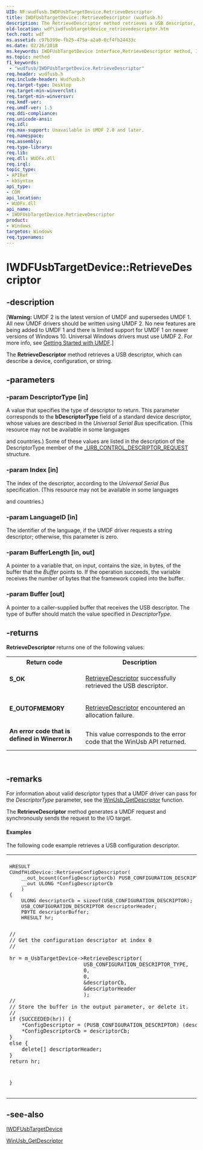 ```yaml
---
UID: NF:wudfusb.IWDFUsbTargetDevice.RetrieveDescriptor
title: IWDFUsbTargetDevice::RetrieveDescriptor (wudfusb.h)
description: The RetrieveDescriptor method retrieves a USB descriptor, which can describe a device, configuration, or string.
old-location: wdf\iwdfusbtargetdevice_retrievedescriptor.htm
tech.root: wdf
ms.assetid: c97b399e-fb25-475a-a2a0-0cf4fb24433c
ms.date: 02/26/2018
ms.keywords: IWDFUsbTargetDevice interface,RetrieveDescriptor method, IWDFUsbTargetDevice.RetrieveDescriptor, IWDFUsbTargetDevice::RetrieveDescriptor, RetrieveDescriptor, RetrieveDescriptor method, RetrieveDescriptor method,IWDFUsbTargetDevice interface, UMDFUSBref_8b9eb5fc-8bd6-4eee-9f54-f1e4d37e5b9e.xml, umdf.iwdfusbtargetdevice_retrievedescriptor, wdf.iwdfusbtargetdevice_retrievedescriptor, wudfusb/IWDFUsbTargetDevice::RetrieveDescriptor
ms.topic: method
f1_keywords:
 - "wudfusb/IWDFUsbTargetDevice.RetrieveDescriptor"
req.header: wudfusb.h
req.include-header: Wudfusb.h
req.target-type: Desktop
req.target-min-winverclnt: 
req.target-min-winversvr: 
req.kmdf-ver: 
req.umdf-ver: 1.5
req.ddi-compliance: 
req.unicode-ansi: 
req.idl: 
req.max-support: Unavailable in UMDF 2.0 and later.
req.namespace: 
req.assembly: 
req.type-library: 
req.lib: 
req.dll: WUDFx.dll
req.irql: 
topic_type:
- APIRef
- kbSyntax
api_type:
- COM
api_location:
- WUDFx.dll
api_name:
- IWDFUsbTargetDevice.RetrieveDescriptor
product:
- Windows
targetos: Windows
req.typenames: 
---
```


# IWDFUsbTargetDevice::RetrieveDescriptor


## -description


<p class="CCE_Message">[<b>Warning:</b> UMDF 2 is the latest version of UMDF and supersedes UMDF 1.  All new UMDF drivers should be written using UMDF 2.  No new features are being added to UMDF 1 and there is limited support for UMDF 1 on newer versions of Windows 10.  Universal Windows drivers must use UMDF 2.  For more info, see <a href="https://docs.microsoft.com/windows-hardware/drivers/wdf/getting-started-with-umdf-version-2">Getting Started with UMDF</a>.]

The <b>RetrieveDescriptor</b> method retrieves a USB descriptor, which can describe a device, configuration, or string.


## -parameters




### -param DescriptorType [in]

A value that specifies the type of descriptor to return. This parameter corresponds to the <b>bDescriptorType</b> field of a standard device descriptor, whose values are described in the <i>Universal Serial Bus</i> specification. (This resource may not be available in some languages 

and countries.) Some of these values are listed in the description of the DescriptorType member of the <a href="https://docs.microsoft.com/windows-hardware/drivers/ddi/usb/ns-usb-_urb_control_descriptor_request">_URB_CONTROL_DESCRIPTOR_REQUEST</a> structure.



### -param Index [in]

The index of the descriptor, according to the <i>Universal Serial Bus</i> specification. (This resource may not be available in some languages 

and countries.)


### -param LanguageID [in]

The identifier of the language, if the UMDF driver requests a string descriptor; otherwise, this parameter is zero. 


### -param BufferLength [in, out]

A pointer to a variable that, on input, contains the size, in bytes, of the buffer that the <i>Buffer</i> points to. If the operation succeeds, the variable receives the number of bytes that the framework copied into the buffer.


### -param Buffer [out]

A pointer to a caller-supplied buffer that receives the USB descriptor. The type of buffer should match the value specified in <i>DescriptorType</i>.


## -returns



<b>RetrieveDescriptor</b> returns one of the following values: 

<table>
<tr>
<th>Return code</th>
<th>Description</th>
</tr>
<tr>
<td width="40%">
<dl>
<dt><b>S_OK </b></dt>
</dl>
</td>
<td width="60%">

<a href="https://docs.microsoft.com/windows-hardware/drivers/ddi/wudfusb/nf-wudfusb-iwdfusbtargetdevice-retrievedescriptor">RetrieveDescriptor</a> successfully retrieved the USB descriptor. 

</td>
</tr>
<tr>
<td width="40%">
<dl>
<dt><b>E_OUTOFMEMORY </b></dt>
</dl>
</td>
<td width="60%">

<a href="https://docs.microsoft.com/windows-hardware/drivers/ddi/wudfusb/nf-wudfusb-iwdfusbtargetdevice-retrievedescriptor">RetrieveDescriptor</a> encountered an allocation failure.

</td>
</tr>
<tr>
<td width="40%">
<dl>
<dt><b>An error code that is defined in Winerror.h</b></dt>
</dl>
</td>
<td width="60%">
This value corresponds to the error code that the WinUsb API returned.

</td>
</tr>
</table>
 




## -remarks



For information about valid descriptor types that a UMDF driver can pass for the <i>DescriptorType</i> parameter, see the <a href="https://docs.microsoft.com/windows/desktop/api/winusb/nf-winusb-winusb_getdescriptor">WinUsb_GetDescriptor</a> function.

The <b>RetrieveDescriptor</b> method generates a UMDF request and synchronously sends the request to the I/O target.


#### Examples

The following code example retrieves a USB configuration descriptor.

<div class="code"><span codelanguage=""><table>
<tr>
<th></th>
</tr>
<tr>
<td>
<pre>HRESULT
CUmdfHidDevice::RetrieveConfigDescriptor(
    __out_bcount(ConfigDescriptorCb) PUSB_CONFIGURATION_DESCRIPTOR *ConfigDescriptor,
    __out ULONG *ConfigDescriptorCb
    )
{
    ULONG descriptorCb = sizeof(USB_CONFIGURATION_DESCRIPTOR);
    USB_CONFIGURATION_DESCRIPTOR descriptorHeader;
    PBYTE descriptorBuffer;
    HRESULT hr;

    //
    // Get the configuration descriptor at index 0
    //

    hr = m_UsbTargetDevice->RetrieveDescriptor(
                            USB_CONFIGURATION_DESCRIPTOR_TYPE,
                            0,
                            0,
                            &descriptorCb,
                            &descriptorHeader
                            );
    //
    // Store the buffer in the output parameter, or delete it.
    //
    if (SUCCEEDED(hr)) {
        *ConfigDescriptor = (PUSB_CONFIGURATION_DESCRIPTOR) (descriptorHeader);
        *ConfigDescriptorCb = descriptorCb;
    }
    else {
        delete[] descriptorHeader;
    }
    return hr;
}</pre>
</td>
</tr>
</table></span></div>



## -see-also




<a href="https://docs.microsoft.com/windows-hardware/drivers/ddi/wudfusb/nn-wudfusb-iwdfusbtargetdevice">IWDFUsbTargetDevice</a>



<a href="https://docs.microsoft.com/windows/desktop/api/winusb/nf-winusb-winusb_getdescriptor">WinUsb_GetDescriptor</a>
 

 


